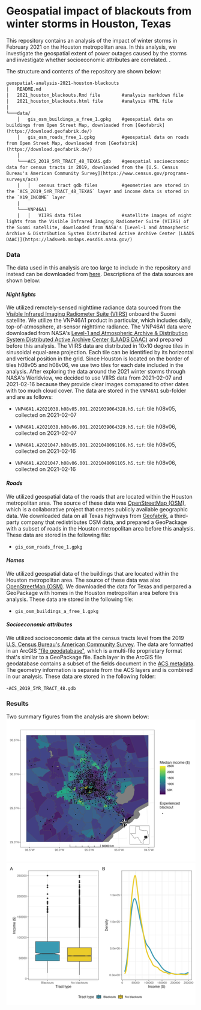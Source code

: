 # Geospatial impact of blackouts from winter storms in Houston, Texas

This repository contains an analysis of the impact of winter storms in February 2021 on the Houston metropolitan area. In this analysis, we investigate the geospatial extent of power outages caused by the storms and investigate whether socioeconomic attributes are correlated. .

The structure and contents of the repository are shown below:

    geospatial-analysis-2021-houston-blackouts
    │   README.md                               
    │   2021_houston_blackouts.Rmd file        #analysis markdown file
    │   2021_houston_blackouts.html file       #analysis HTML file
    │
    └───data/
        │   gis_osm_buildings_a_free_1.gpkg    #geospatial data on buildings from Open Street Map, downloaded from [Geofabrik](https://download.geofabrik.de/)
        │   gis_osm_roads_free_1.gpkg          #geospatial data on roads from Open Street Map, downloaded from [Geofabrik](https://download.geofabrik.de/)
        │
        └───ACS_2019_5YR_TRACT_48_TEXAS.gdb    #geospatial socioeconomic data for census tracts in 2019, downloaded from the [U.S. Census Bureau's American Community Survey](https://www.census.gov/programs-surveys/acs)
        |   │   census tract gdb files         #geometries are stored in the `ACS_2019_5YR_TRACT_48_TEXAS` layer and income data is stored in the `X19_INCOME` layer
        |
        └───VNP46A1
        |   │   VIIRS data files               #satellite images of night lights from the Visible Infrared Imaging Radiometer Suite (VIIRS) of the Suomi satellite, downloaded from NASA's [Level-1 and Atmospheric Archive & Distribution System Distributed Active Archive Center (LAADS DAAC)](https://ladsweb.modaps.eosdis.nasa.gov/)

### Data

The data used in this analysis are too large to include in the repository and instead can be downloaded from [here](https://drive.google.com/file/d/1bTk62xwOzBqWmmT791SbYbHxnCdjmBtw/view?usp=sharing). Descriptions of the data sources are shown below:


#### *Night lights* 
We utilized remotely-sensed nighttime radiance data sourced from the [Visible Infrared Imaging Radiometer Suite (VIIRS)](https://en.wikipedia.org/wiki/Visible_Infrared_Imaging_Radiometer_Suite) onboard the Suomi satellite. We utilize the VNP46A1 product in particular, which includes daily, top-of-atmosphere, at-sensor nighttime radiance. The VNP46A1 data were downloaded from NASA's [Level-1 and Atmospheric Archive & Distribution System Distributed Active Archive Center (LAADS DAAC)](https://ladsweb.modaps.eosdis.nasa.gov/) and prepared before this analysis. The VIIRS data are distributed in 10x10 degree tiles in sinusoidal equal-area projection. Each tile can be identified by its horizontal and vertical position in the grid. Since Houston is located on the border of tiles h08v05 and h08v06, we use two tiles for each date included in the analysis. After exploring the data around the 2021 winter storms through NASA's Worldview, we decided to use VIIRS data from 2021-02-07 and 2021-02-16 because they provide clear images comapared to other dates with too much cloud cover. The data are stored in the `VNP46A1` sub-folder and are as follows:

-   `VNP46A1.A2021038.h08v05.001.2021039064328.h5.tif`: tile h08v05, collected on 2021-02-07  

-   `VNP46A1.A2021038.h08v06.001.2021039064329.h5.tif`: tile h08v06, collected on 2021-02-07  

-   `VNP46A1.A2021047.h08v05.001.2021048091106.h5.tif`: tile h08v05, collected on 2021-02-16  

-   `VNP46A1.A2021047.h08v06.001.2021048091105.h5.tif`: tile h08v06, collected on 2021-02-16  


#### *Roads*
We utilized geospatial data of the roads that are located within the Houston metropolitan area. The source of these data was [OpenStreetMap (OSM)](https://planet.openstreetmap.org/), which is a collaborative project that creates publicly available geographic data. We downloaded data on all Texas highways from [Geofabrik](https://download.geofabrik.de/), a third-party company that redistributes OSM data, and prepared a GeoPackage with a subset of roads in the Houston metropolitan area before this analysis. These data are stored in the following file: 

- `gis_osm_roads_free_1.gpkg`


#### *Homes*
We utilized geospatial data of the buildings that are located within the Houston metropolitan area. The source of these data was also [OpenStreetMap (OSM)](https://planet.openstreetmap.org/). We downloaded the data for Texas and perpared a GeoPackage with homes in the Houston metropolitan area before this analysis. These data are stored in the following file: 

- `gis_osm_buildings_a_free_1.gpkg`

#### *Socioeconomic attributes*
We utilized socioeconomic data at the census tracts level from the 2019 [U.S. Census Bureau's American Community Survey](https://www.census.gov/programs-surveys/acs). The data are formatted in an ArcGIS ["file geodatabase"](https://desktop.arcgis.com/en/arcmap/latest/manage-data/administer-file-gdbs/file-geodatabases.htm), which is a multi-file proprietary format that's similar to a GeoPackage file. Each layer in the ArcGIS file geodatabase contains a subset of the fields document in the [ACS metadata](https://www2.census.gov/geo/docs/maps-data/data/tiger/prejoined/ACSMetadata2011.txt). The geometry information is separate from the ACS layers and is combined in our analysis. These data are stored in the following folder:

-`ACS_2019_5YR_TRACT_48.gdb`

### Results

Two summary figures from the analysis are shown below: ![Alt Text](https://github.com/kristinart/geospatial-analysis-2021-houston-blackouts/blob/main/figures/median_income_blackouts.png)
![Alt Text](https://github.com/kristinart/geospatial-analysis-2021-houston-blackouts/blob/main/figures/income_distributions.png)

